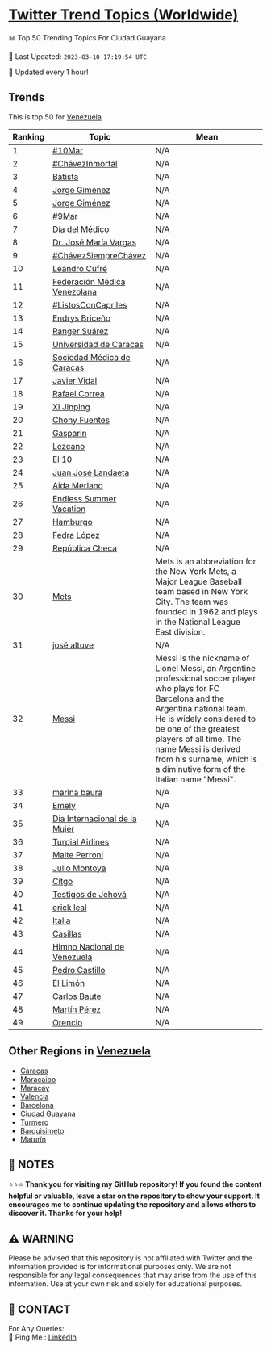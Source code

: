 [Twitter Trend Topics (Worldwide)](https://github.com/ErcinDedeoglu/Twitter-Trend-Topics)
==========


📊 Top 50 Trending Topics For Ciudad Guayana

📆 Last Updated: `2023-03-10 17:19:54 UTC`

🔧 Updated every 1 hour!


## Trends

This is top 50 for [Venezuela](</Venezuela>)

| Ranking | Topic | Mean |
| ------- | ------------ | ------------ |
| 1 | [#10Mar](http://twitter.com/search?q=%2310Mar) | N/A |
| 2 | [#ChávezInmortal](http://twitter.com/search?q=%23Ch%c3%a1vezInmortal) | N/A |
| 3 | [Batista](http://twitter.com/search?q=Batista) | N/A |
| 4 | [Jorge Giménez](http://twitter.com/search?q=Jorge+Gim%c3%a9nez) | N/A |
| 5 | [Jorge Giménez](http://twitter.com/search?q=Jorge+Gim%c3%a9nez) | N/A |
| 6 | [#9Mar](http://twitter.com/search?q=%239Mar) | N/A |
| 7 | [Día del Médico](http://twitter.com/search?q=D%c3%ada+del+M%c3%a9dico) | N/A |
| 8 | [Dr. José María Vargas](http://twitter.com/search?q=Dr.+Jos%c3%a9+Mar%c3%ada+Vargas) | N/A |
| 9 | [#ChávezSiempreChávez](http://twitter.com/search?q=%23Ch%c3%a1vezSiempreCh%c3%a1vez) | N/A |
| 10 | [Leandro Cufré](http://twitter.com/search?q=Leandro+Cufr%c3%a9) | N/A |
| 11 | [Federación Médica Venezolana](http://twitter.com/search?q=Federaci%c3%b3n+M%c3%a9dica+Venezolana) | N/A |
| 12 | [#ListosConCapriles](http://twitter.com/search?q=%23ListosConCapriles) | N/A |
| 13 | [Endrys Briceño](http://twitter.com/search?q=Endrys+Brice%c3%b1o) | N/A |
| 14 | [Ranger Suárez](http://twitter.com/search?q=Ranger+Su%c3%a1rez) | N/A |
| 15 | [Universidad de Caracas](http://twitter.com/search?q=Universidad+de+Caracas) | N/A |
| 16 | [Sociedad Médica de Caracas](http://twitter.com/search?q=Sociedad+M%c3%a9dica+de+Caracas) | N/A |
| 17 | [Javier Vidal](http://twitter.com/search?q=Javier+Vidal) | N/A |
| 18 | [Rafael Correa](http://twitter.com/search?q=Rafael+Correa) | N/A |
| 19 | [Xi Jinping](http://twitter.com/search?q=Xi+Jinping) | N/A |
| 20 | [Chony Fuentes](http://twitter.com/search?q=Chony+Fuentes) | N/A |
| 21 | [Gasparín](http://twitter.com/search?q=Gaspar%c3%adn) | N/A |
| 22 | [Lezcano](http://twitter.com/search?q=Lezcano) | N/A |
| 23 | [El 10](http://twitter.com/search?q=El+10) | N/A |
| 24 | [Juan José Landaeta](http://twitter.com/search?q=Juan+Jos%c3%a9+Landaeta) | N/A |
| 25 | [Aida Merlano](http://twitter.com/search?q=Aida+Merlano) | N/A |
| 26 | [Endless Summer Vacation](http://twitter.com/search?q=Endless+Summer+Vacation) | N/A |
| 27 | [Hamburgo](http://twitter.com/search?q=Hamburgo) | N/A |
| 28 | [Fedra López](http://twitter.com/search?q=Fedra+L%c3%b3pez) | N/A |
| 29 | [República Checa](http://twitter.com/search?q=Rep%c3%bablica+Checa) | N/A |
| 30 | [Mets](http://twitter.com/search?q=Mets) | Mets is an abbreviation for the New York Mets, a Major League Baseball team based in New York City. The team was founded in 1962 and plays in the National League East division. |
| 31 | [josé altuve](http://twitter.com/search?q=jos%c3%a9+altuve) | N/A |
| 32 | [Messi](http://twitter.com/search?q=Messi) | Messi is the nickname of Lionel Messi, an Argentine professional soccer player who plays for FC Barcelona and the Argentina national team. He is widely considered to be one of the greatest players of all time. The name Messi is derived from his surname, which is a diminutive form of the Italian name "Messi". |
| 33 | [marina baura](http://twitter.com/search?q=marina+baura) | N/A |
| 34 | [Emely](http://twitter.com/search?q=Emely) | N/A |
| 35 | [Día Internacional de la Mujer](http://twitter.com/search?q=D%c3%ada+Internacional+de+la+Mujer) | N/A |
| 36 | [Turpial Airlines](http://twitter.com/search?q=Turpial+Airlines) | N/A |
| 37 | [Maite Perroni](http://twitter.com/search?q=Maite+Perroni) | N/A |
| 38 | [Julio Montoya](http://twitter.com/search?q=Julio+Montoya) | N/A |
| 39 | [Citgo](http://twitter.com/search?q=Citgo) | N/A |
| 40 | [Testigos de Jehová](http://twitter.com/search?q=Testigos+de+Jehov%c3%a1) | N/A |
| 41 | [erick leal](http://twitter.com/search?q=erick+leal) | N/A |
| 42 | [Italia](http://twitter.com/search?q=Italia) | N/A |
| 43 | [Casillas](http://twitter.com/search?q=Casillas) | N/A |
| 44 | [Himno Nacional de Venezuela](http://twitter.com/search?q=Himno+Nacional+de+Venezuela) | N/A |
| 45 | [Pedro Castillo](http://twitter.com/search?q=Pedro+Castillo) | N/A |
| 46 | [El Limón](http://twitter.com/search?q=El+Lim%c3%b3n) | N/A |
| 47 | [Carlos Baute](http://twitter.com/search?q=Carlos+Baute) | N/A |
| 48 | [Martín Pérez](http://twitter.com/search?q=Mart%c3%adn+P%c3%a9rez) | N/A |
| 49 | [Orencio](http://twitter.com/search?q=Orencio) | N/A |



## Other Regions in [Venezuela](</Venezuela>)

* [Caracas](</Venezuela/Caracas.md>)
* [Maracaibo](</Venezuela/Maracaibo.md>)
* [Maracay](</Venezuela/Maracay.md>)
* [Valencia](</Venezuela/Valencia.md>)
* [Barcelona](</Venezuela/Barcelona.md>)
* [Ciudad Guayana](</Venezuela/Ciudad Guayana.md>)
* [Turmero](</Venezuela/Turmero.md>)
* [Barquisimeto](</Venezuela/Barquisimeto.md>)
* [Maturín](</Venezuela/Maturín.md>)



## 📝 NOTES

⭐⭐⭐ **Thank you for visiting my GitHub repository! If you found the content helpful or valuable, leave a star on the repository to show your support. It encourages me to continue updating the repository and allows others to discover it. Thanks for your help!**


## ⚠️ WARNING

Please be advised that this repository is not affiliated with Twitter and the information provided is for informational purposes only. We are not responsible for any legal consequences that may arise from the use of this information. Use at your own risk and solely for educational purposes.


## 📨 CONTACT

 For Any Queries:  
            🏓 Ping Me : [LinkedIn](https://www.linkedin.com/in/ercindedeoglu/)
